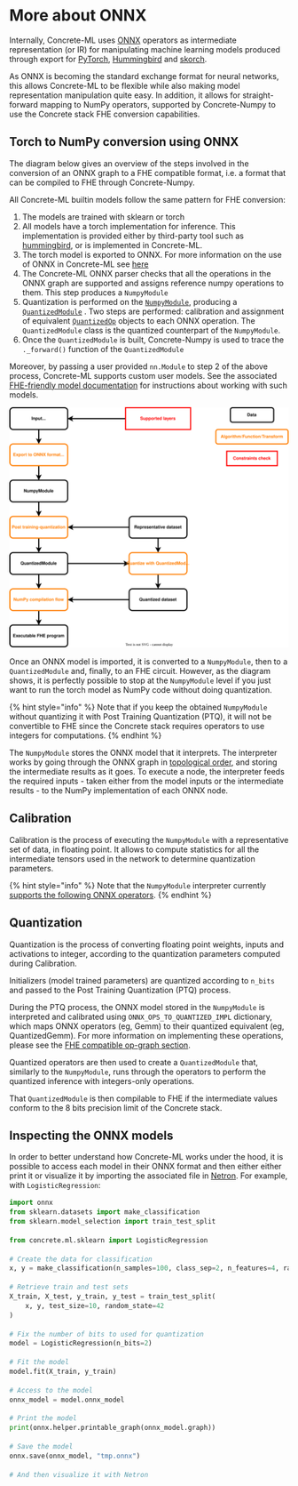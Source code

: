 # More about ONNX

Internally, Concrete-ML uses [ONNX](https://github.com/onnx/onnx) operators as intermediate representation (or IR) for manipulating machine learning models produced through export for [PyTorch](https://github.com/pytorch/pytorch), [Hummingbird](https://github.com/microsoft/hummingbird) and [skorch](https://github.com/skorch-dev/skorch).

As ONNX is becoming the standard exchange format for neural networks, this allows Concrete-ML to be flexible while also making model representation manipulation quite easy. In addition, it allows for straight-forward mapping to NumPy operators, supported by Concrete-Numpy to use the Concrete stack FHE conversion capabilities.

## Torch to NumPy conversion using ONNX

The diagram below gives an overview of the steps involved in the conversion of an ONNX graph to a FHE compatible format, i.e. a format that can be compiled to FHE through Concrete-Numpy.

All Concrete-ML builtin models follow the same pattern for FHE conversion:

1. The models are trained with sklearn or torch
1. All models have a torch implementation for inference. This implementation is provided either by third-party tool such as [hummingbird](hummingbird_usage.md), or is implemented in Concrete-ML.
1. The torch model is exported to ONNX. For more information on the use of ONNX in Concrete-ML see [here](onnx_pipeline.md#torch-to-numpy-conversion-using-onnx)
1. The Concrete-ML ONNX parser checks that all the operations in the ONNX graph are supported and assigns reference numpy operations to them. This step produces a `NumpyModule`
1. Quantization is performed on the [`NumpyModule`](../_apidoc/concrete.ml.torch.html#concrete.ml.torch.numpy_module.NumpyModule), producing a [`QuantizedModule`](../_apidoc/concrete.ml.quantization.html#concrete.ml.quantization.quantized_module.QuantizedModule) . Two steps are performed: calibration and assignment of equivalent [`QuantizedOp`](../_apidoc/concrete.ml.quantization.html#concrete.ml.quantization.base_quantized_op.QuantizedOp) objects to each ONNX operation. The `QuantizedModule` class is the quantized counterpart of the `NumpyModule`.
1. Once the `QuantizedModule` is built, Concrete-Numpy is used to trace the `._forward()` function of the `QuantizedModule`

Moreover, by passing a user provided `nn.Module` to step 2 of the above process, Concrete-ML supports custom user models. See the associated [FHE-friendly model documentation](../deep-learning/fhe_friendly_models.md) for instructions about working with such models.

![Torch compilation flow with ONNX](../_static/compilation-pipeline/torch_to_numpy_with_onnx.svg)

Once an ONNX model is imported, it is converted to a `NumpyModule`, then to a `QuantizedModule` and, finally, to an FHE circuit. However, as the diagram shows, it is perfectly possible to stop at the `NumpyModule` level if you just want to run the torch model as NumPy code without doing quantization.

{% hint style="info" %}
Note that if you keep the obtained `NumpyModule` without quantizing it with Post Training Quantization (PTQ), it will not be convertible to FHE since the Concrete stack requires operators to use integers for computations.
{% endhint %}

The `NumpyModule` stores the ONNX model that it interprets. The interpreter works by going through the ONNX graph in [topological order](https://en.wikipedia.org/wiki/Topological_sorting), and storing the intermediate results as it goes. To execute a node, the interpreter feeds the required inputs - taken either from the model inputs or the intermediate results - to the NumPy implementation of each ONNX node.

## Calibration

Calibration is the process of executing the `NumpyModule` with a representative set of data, in floating point. It allows to compute statistics for all the intermediate tensors used in the network to determine quantization parameters.

{% hint style="info" %}
Note that the `NumpyModule` interpreter currently [supports the following ONNX operators](../deep-learning/onnx_support.md#supported-operators).
{% endhint %}

## Quantization

Quantization is the process of converting floating point weights, inputs and activations to integer, according to the quantization parameters computed during Calibration.

Initializers (model trained parameters) are quantized according to `n_bits` and passed to the Post Training Quantization (PTQ) process.

During the PTQ process, the ONNX model stored in the `NumpyModule` is interpreted and calibrated using `ONNX_OPS_TO_QUANTIZED_IMPL` dictionary, which maps ONNX operators (eg, Gemm) to their quantized equivalent (eg, QuantizedGemm). For more information on implementing these operations, please see the [FHE compatible op-graph section](fhe-op-graphs.md).

Quantized operators are then used to create a `QuantizedModule` that, similarly to the `NumpyModule`, runs through the operators to perform the quantized inference with integers-only operations.

That `QuantizedModule` is then compilable to FHE if the intermediate values conform to the 8 bits precision limit of the Concrete stack.

## Inspecting the ONNX models

In order to better understand how Concrete-ML works under the hood, it is possible to access each model in their ONNX format and then either either print it or visualize it by importing the associated file in [Netron](https://netron.app). For example, with `LogisticRegression`:

```python
import onnx
from sklearn.datasets import make_classification
from sklearn.model_selection import train_test_split

from concrete.ml.sklearn import LogisticRegression

# Create the data for classification
x, y = make_classification(n_samples=100, class_sep=2, n_features=4, random_state=42)

# Retrieve train and test sets
X_train, X_test, y_train, y_test = train_test_split(
    x, y, test_size=10, random_state=42
)

# Fix the number of bits to used for quantization
model = LogisticRegression(n_bits=2)

# Fit the model
model.fit(X_train, y_train)

# Access to the model
onnx_model = model.onnx_model

# Print the model
print(onnx.helper.printable_graph(onnx_model.graph))

# Save the model
onnx.save(onnx_model, "tmp.onnx")

# And then visualize it with Netron
```






